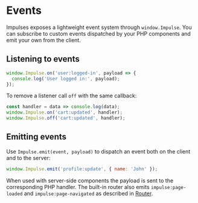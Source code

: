 # Events

Impulses exposes a lightweight event system through `window.Impulse`. You can
subscribe to custom events dispatched by your PHP components and emit your own
from the client.

## Listening to events

```javascript
window.Impulse.on('user:logged-in', payload => {
  console.log('User logged in:', payload);
});
```

To remove a listener call `off` with the same callback:

```javascript
const handler = data => console.log(data);
window.Impulse.on('cart:updated', handler);
window.Impulse.off('cart:updated', handler);
```

## Emitting events

Use `Impulse.emit(event, payload)` to dispatch an event both on the client and to
the server:

```javascript
window.Impulse.emit('profile:update', { name: 'John' });
```

When used with server-side components the payload is sent to the corresponding
PHP handler. The built-in router also emits `impulse:page-loaded` and
`impulse:page-navigated` as described in [Router](router.md).
